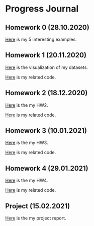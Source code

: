 # Progress Journal

## Homework 0 (28.10.2020)
[Here](files/example_homework_0.html) is my 5 interesting examples.

## Homework 1 (20.11.2020)
[Here](files/360-Homewrok1.html) is the visualization of my datasets.

[Here](https://bu-ie-360.github.io/fall20-safiyesahin/files/360HW1-code.R)  is my related code.


## Homework 2 (18.12.2020)
[Here](files/360hw2.html) is the my HW2.

[Here](https://bu-ie-360.github.io/fall20-safiyesahin/files/360HW2.R)  is my related code.

## Homework 3 (10.01.2021)
[Here](files/360-HW3.html) is the my HW3.

[Here](https://bu-ie-360.github.io/fall20-safiyesahin/files/360HW-3.R)  is my related code.

## Homework 4 (29.01.2021)
[Here](files/360HW4.html) is the my HW4.

[Here](https://bu-ie-360.github.io/fall20-safiyesahin/files/360hw4.R)  is my related code.


## Project (15.02.2021)
[Here](https://bu-ie-360.github.io/fall20-safiyesahin/files/Final_project_report.html) is the my project report.



